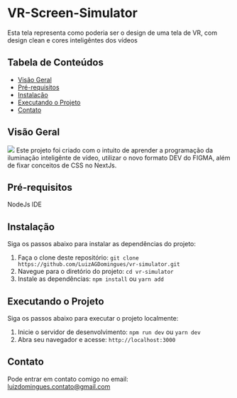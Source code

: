 # VR-Screen-Simulator

Esta tela representa como poderia ser o design de uma tela de VR, com design clean e cores inteligêntes dos vídeos

## Tabela de Conteúdos

- [Visão Geral](#visão-geral)
- [Pré-requisitos](#pré-requisitos)
- [Instalação](#instalação)
- [Executando o Projeto](#executando-o-projeto)
- [Contato](#contato)

## Visão Geral

![](caminho/para/a/imagem.png)
Este projeto foi criado com o intuito de aprender a programação da iluminação inteligênte de vídeo, utilizar o novo formato DEV do FIGMA, além de fixar conceitos de CSS no NextJs.

## Pré-requisitos

NodeJs
IDE

## Instalação

Siga os passos abaixo para instalar as dependências do projeto:

1. Faça o clone deste repositório: `git clone https://github.com/LuizAGDomingues/vr-simulator.git`
2. Navegue para o diretório do projeto: `cd vr-simulator`
3. Instale as dependências: `npm install` ou `yarn add`

## Executando o Projeto

Siga os passos abaixo para executar o projeto localmente:

1. Inicie o servidor de desenvolvimento: `npm run dev` ou `yarn dev`
2. Abra seu navegador e acesse: `http://localhost:3000`

## Contato

Pode entrar em contato comigo no email: [luizdomingues.contato@gmail.com](mailto:luizdomingues.contato@gmail.com)

